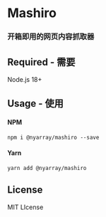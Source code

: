 # Mashiro
### 开箱即用的网页内容抓取器

## Required - 需要

Node.js 18+


## Usage - 使用

#### NPM
```
npm i @nyarray/mashiro --save
```
#### Yarn
```
yarn add @nyarray/mashiro
```

## License

MIT LIcense